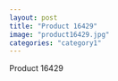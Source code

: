```yaml
---
layout: post
title: "Product 16429"
image: "product16429.jpg"
categories: "category1"
---
```

Product 16429
